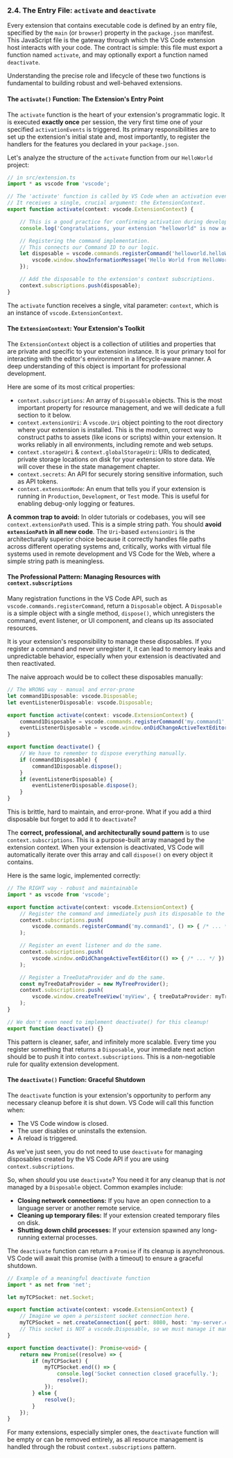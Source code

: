 ### **2.4. The Entry File: `activate` and `deactivate`**

Every extension that contains executable code is defined by an entry file, specified by the `main` (or `browser`) property in the `package.json` manifest. This JavaScript file is the gateway through which the VS Code extension host interacts with your code. The contract is simple: this file must export a function named `activate`, and may optionally export a function named `deactivate`.

Understanding the precise role and lifecycle of these two functions is fundamental to building robust and well-behaved extensions.

#### **The `activate()` Function: The Extension's Entry Point**

The `activate` function is the heart of your extension's programmatic logic. It is executed **exactly once** per session, the very first time one of your specified `activationEvents` is triggered. Its primary responsibilities are to set up the extension's initial state and, most importantly, to register the handlers for the features you declared in your `package.json`.

Let's analyze the structure of the `activate` function from our `HelloWorld` project:

```typescript
// in src/extension.ts
import * as vscode from 'vscode';

// The 'activate' function is called by VS Code when an activation event occurs.
// It receives a single, crucial argument: the ExtensionContext.
export function activate(context: vscode.ExtensionContext) {

    // This is a good practice for confirming activation during development.
    console.log('Congratulations, your extension "helloworld" is now active!');

    // Registering the command implementation.
    // This connects our Command ID to our logic.
    let disposable = vscode.commands.registerCommand('helloworld.helloWorld', () => {
        vscode.window.showInformationMessage('Hello World from HelloWorld!');
    });

    // Add the disposable to the extension's context subscriptions.
    context.subscriptions.push(disposable);
}
```

The `activate` function receives a single, vital parameter: `context`, which is an instance of `vscode.ExtensionContext`.

#### **The `ExtensionContext`: Your Extension's Toolkit**

The `ExtensionContext` object is a collection of utilities and properties that are private and specific to your extension instance. It is your primary tool for interacting with the editor's environment in a lifecycle-aware manner. A deep understanding of this object is important for professional development.

Here are some of its most critical properties:

*   `context.subscriptions`: An array of `Disposable` objects. This is the most important property for resource management, and we will dedicate a full section to it below.
*   `context.extensionUri`: A `vscode.Uri` object pointing to the root directory where your extension is installed. This is the modern, correct way to construct paths to assets (like icons or scripts) within your extension. It works reliably in all environments, including remote and web setups.
*   `context.storageUri` & `context.globalStorageUri`: URIs to dedicated, private storage locations on disk for your extension to store data. We will cover these in the state management chapter.
*   `context.secrets`: An API for securely storing sensitive information, such as API tokens.
*   `context.extensionMode`: An enum that tells you if your extension is running in `Production`, `Development`, or `Test` mode. This is useful for enabling debug-only logging or features.

**A common trap to avoid:** In older tutorials or codebases, you will see `context.extensionPath` used. This is a simple string path. You should **avoid `extensionPath` in all new code**. The `Uri`-based `extensionUri` is the architecturally superior choice because it correctly handles file paths across different operating systems and, critically, works with virtual file systems used in remote development and VS Code for the Web, where a simple string path is meaningless.

#### **The Professional Pattern: Managing Resources with `context.subscriptions`**

Many registration functions in the VS Code API, such as `vscode.commands.registerCommand`, return a `Disposable` object. A `Disposable` is a simple object with a single method, `dispose()`, which unregisters the command, event listener, or UI component, and cleans up its associated resources.

It is your extension's responsibility to manage these disposables. If you register a command and never unregister it, it can lead to memory leaks and unpredictable behavior, especially when your extension is deactivated and then reactivated.

The naive approach would be to collect these disposables manually:
```typescript
// The WRONG way - manual and error-prone
let command1Disposable: vscode.Disposable;
let eventListenerDisposable: vscode.Disposable;

export function activate(context: vscode.ExtensionContext) {
    command1Disposable = vscode.commands.registerCommand('my.command1', () => { /* ... */ });
    eventListenerDisposable = vscode.window.onDidChangeActiveTextEditor(() => { /* ... */ });
}

export function deactivate() {
    // We have to remember to dispose everything manually.
    if (command1Disposable) {
        command1Disposable.dispose();
    }
    if (eventListenerDisposable) {
        eventListenerDisposable.dispose();
    }
}
```
This is brittle, hard to maintain, and error-prone. What if you add a third disposable but forget to add it to `deactivate`?

The **correct, professional, and architecturally sound pattern** is to use `context.subscriptions`. This is a purpose-built array managed by the extension context. When your extension is deactivated, VS Code will automatically iterate over this array and call `dispose()` on every object it contains.

Here is the same logic, implemented correctly:

```typescript
// The RIGHT way - robust and maintainable
import * as vscode from 'vscode';

export function activate(context: vscode.ExtensionContext) {
    // Register the command and immediately push its disposable to the context.
    context.subscriptions.push(
        vscode.commands.registerCommand('my.command1', () => { /* ... */ })
    );

    // Register an event listener and do the same.
    context.subscriptions.push(
        vscode.window.onDidChangeActiveTextEditor(() => { /* ... */ })
    );

    // Register a TreeDataProvider and do the same.
    const myTreeDataProvider = new MyTreeProvider();
    context.subscriptions.push(
        vscode.window.createTreeView('myView', { treeDataProvider: myTreeDataProvider })
    );
}

// We don't even need to implement deactivate() for this cleanup!
export function deactivate() {}
```
This pattern is cleaner, safer, and infinitely more scalable. Every time you register something that returns a `Disposable`, your immediate next action should be to push it into `context.subscriptions`. This is a non-negotiable rule for quality extension development.

#### **The `deactivate()` Function: Graceful Shutdown**

The `deactivate` function is your extension's opportunity to perform any necessary cleanup before it is shut down. VS Code will call this function when:
*   The VS Code window is closed.
*   The user disables or uninstalls the extension.
*   A reload is triggered.

As we've just seen, you do not need to use `deactivate` for managing disposables created by the VS Code API if you are using `context.subscriptions`.

So, when *should* you use `deactivate`? You need it for any cleanup that is *not* managed by a `Disposable` object. Common examples include:

*   **Closing network connections:** If you have an open connection to a language server or another remote service.
*   **Cleaning up temporary files:** If your extension created temporary files on disk.
*   **Shutting down child processes:** If your extension spawned any long-running external processes.

The `deactivate` function can return a `Promise` if its cleanup is asynchronous. VS Code will await this promise (with a timeout) to ensure a graceful shutdown.

```typescript
// Example of a meaningful deactivate function
import * as net from 'net';

let myTCPSocket: net.Socket;

export function activate(context: vscode.ExtensionContext) {
    // Imagine we open a persistent socket connection here.
    myTCPSocket = net.createConnection({ port: 8080, host: 'my-server.com' });
    // This socket is NOT a vscode.Disposable, so we must manage it manually.
}

export function deactivate(): Promise<void> {
    return new Promise((resolve) => {
        if (myTCPSocket) {
            myTCPSocket.end(() => {
                console.log('Socket connection closed gracefully.');
                resolve();
            });
        } else {
            resolve();
        }
    });
}
```

For many extensions, especially simpler ones, the `deactivate` function will be empty or can be removed entirely, as all resource management is handled through the robust `context.subscriptions` pattern.